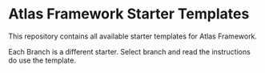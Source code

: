 # Atlas Framework Starter Templates

This repository contains all available starter templates for Atlas Framework.

Each Branch is a different starter. Select branch and read the instructions do use the template.
